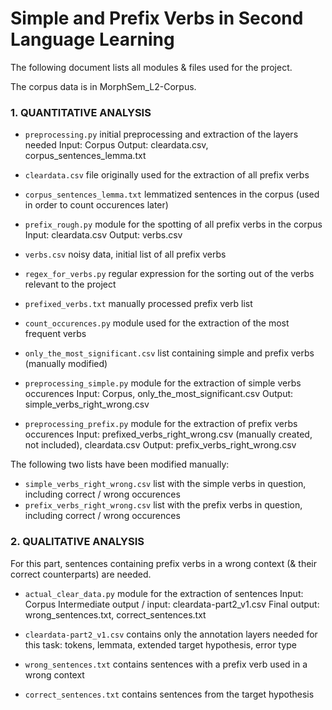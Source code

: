 # Simple and Prefix Verbs in Second Language Learning

The following document lists all modules & files used for the project.

The corpus data is in MorphSem_L2-Corpus.

### 1. QUANTITATIVE ANALYSIS

- `preprocessing.py` initial preprocessing and extraction of the layers needed
	Input: Corpus
	Output: cleardata.csv, corpus_sentences_lemma.txt

- `cleardata.csv` file originally used for the extraction of all prefix verbs
- `corpus_sentences_lemma.txt` lemmatized sentences in the corpus (used in order to count occurences later)

- `prefix_rough.py` module for the spotting of all prefix verbs in the corpus
	Input: cleardata.csv
	Output: verbs.csv

- `verbs.csv` noisy data, initial list of all prefix verbs
- `regex_for_verbs.py` regular expression for the sorting out of the verbs relevant to the project

- `prefixed_verbs.txt` manually processed prefix verb list

- `count_occurences.py` module used for the extraction of the most frequent verbs

- `only_the_most_significant.csv` list containing simple and prefix verbs (manually modified)

- `preprocessing_simple.py` module for the extraction of simple verbs occurences
	Input: Corpus, only_the_most_significant.csv
	Output: simple_verbs_right_wrong.csv

- `preprocessing_prefix.py` module for the extraction of prefix verbs occurences
	Input: prefixed_verbs_right_wrong.csv (manually created, not included), cleardata.csv
	Output: prefix_verbs_right_wrong.csv

The following two lists have been modified manually:

- `simple_verbs_right_wrong.csv` list with the simple verbs in question, including correct / wrong occurences
- `prefix_verbs_right_wrong.csv` list with the prefix verbs in question, including correct / wrong occurences


### 2. QUALITATIVE ANALYSIS

For this part, sentences containing prefix verbs in a wrong context (& their correct counterparts) are needed.

- `actual_clear_data.py` module for the extraction of sentences
	Input: Corpus
	Intermediate output / input: cleardata-part2_v1.csv
	Final output: wrong_sentences.txt, correct_sentences.txt

- `cleardata-part2_v1.csv` contains only the annotation layers needed for this task: tokens, lemmata, extended target hypothesis, error type 

- `wrong_sentences.txt` contains sentences with a prefix verb used in a wrong context
- `correct_sentences.txt` contains sentences from the target hypothesis
